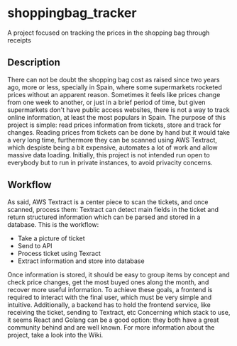 # shoppingbag_tracker
A project focused on tracking the prices in the shopping bag through receipts

## Description
There can not be doubt the shopping bag cost as raised since two years ago, more or less, specially in Spain, where some supermarkets rocketed prices without an apparent reason.  Sometimes it feels like prices change from one week to another, or just in a brief period of time, but given supermarkets don't have public access websites, there is not a way to track online information, at least the most populars in Spain.
The purpose of this project is simple: read prices information from tickets, store and track for changes.
Reading prices from tickets can be done by hand but it would take a very long time, furthermore they can be scanned using AWS Textract, which despiste being a bit expensive, automates a lot of work and allow massive data loading.
Initially, this project is not intended run open to everybody but to run in private instances, to avoid privacity concerns.

## Workflow
As said, AWS Textract is a center piece to scan the tickets, and once scanned, process them: Textract can detect main fields in the ticket and return structured information which can be parsed and stored in a database.
This is the workflow:

- Take a picture of ticket
- Send to API
- Process ticket using Texract
- Extract information and store into database

Once information is stored, it should be easy to group items by concept and check price changes, get the most buyed ones along the month, and recover more useful information.
To achieve these goals, a frontend is required to interact with the final user, which must be very simple and intuitive. Additionally, a backend has to hold the frontend service, like receiving the ticket, sending to Textract, etc
Concerning which stack to use, it seems React and Golang can be a good option: they both have a great community behind and are well known.
For more information about the project, take a look into the Wiki.
